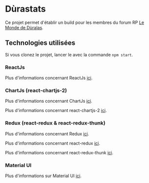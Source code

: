 # Dùrastats

Ce projet permet d'établir un build pour les membres du forum RP [Le Monde de Dùralas](https://github.com/facebook/create-react-app).

## Technologies utilisées

Si vous clonez le projet, lancer le avec la commande `npm start`.

### ReactJs

Plus d'informations concernant ReactJs [ici](https://fr.reactjs.org/).

### ChartJs (react-chartjs-2)

Plus d'informations concernant ChartJs [ici](https://www.chartjs.org/).

Plus d'informations concernant react-chartjs-2 [ici](https://www.chartjs.org/).

### Redux (react-redux & react-redux-thunk)

Plus d'informations concernant Redux [ici](https://redux.js.org/).

Plus d'informations concernant react-redux [ici](https://react-redux.js.org/).

Plus d'informations concernant react-redux-thunk [ici](https://github.com/reduxjs/redux-thunk).

### Material UI

Plus d'informations sur Material UI [ici](https://material-ui.com/).